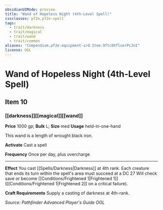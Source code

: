 ```yaml
---
obsidianUIMode: preview
title: "Wand of Hopeless Night (4th-Level Spell)"
cssclasses: pf2e,pf2e-spell
tags:
  - trait/darkness
  - trait/magical
  - trait/wand
  - trait/common
aliases: "Compendium.pf2e.equipment-srd.Item.9ftc8XfloerPcJnI"
license: OGL
---
```

# Wand of Hopeless Night (4th-Level Spell)
## Item 10
### [[darkness]][[magical]][[wand]]


**Price** 1000 gp; 
**Bulk** L; **Size** med
**Usage** held-in-one-hand

This wand is a length of wrought black iron.

**Activate** Cast a spell

**Frequency** Once per day, plus overcharge

* * *

**Effect** You cast [[Spells/Darkness|Darkness]] at 4th rank. Each creature that ends its turn within the spell's area must succeed at a DC 27 Will check save or become [[Conditions/Frightened 1|Frightened 1]] ([[Conditions/Frightened 1|Frightened 2]] on a critical failure).

**Craft Requirements** Supply a casting of darkness at 4th-rank.

*Source: Pathfinder Advanced Player's Guide*
*OGL*